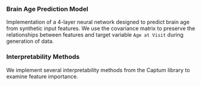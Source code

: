 ### Brain Age Prediction Model
Implementation of a 4-layer neural network designed to predict brain age from synthetic input features. We use the covariance matrix to preserve the relationships between features and target variable `Age at Visit` during generation of data. 

### Interpretability Methods
We implement several interpretability methods from the Captum library to examine feature importance.  